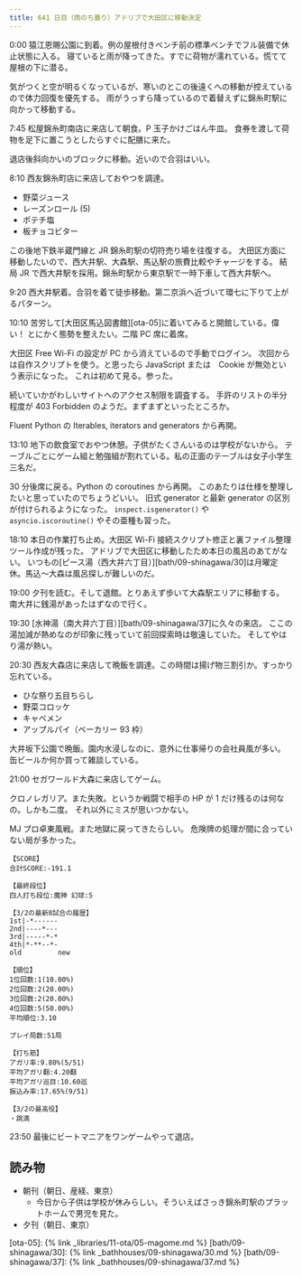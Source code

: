 ```yaml
---
title: 641 日目（雨のち曇り）アドリブで大田区に移動決定
---
```


0:00 猿江恩賜公園に到着。例の屋根付きベンチ前の標準ベンチでフル装備で休止状態に入る。
寝ていると雨が降ってきた。すでに荷物が濡れている。慌てて屋根の下に潜る。

気がつくと空が明るくなっているが、寒いのとこの後遠くへの移動が控えているので体力回復を優先する。
雨がうっすら降っているので着替えずに錦糸町駅に向かって移動する。

7:45 松屋錦糸町南店に来店して朝食。P 玉子かけごはん牛皿。
食券を渡して荷物を足下に置こうとしたらすぐに配膳に来た。

退店後斜向かいのブロックに移動。近いので合羽はいい。

8:10 西友錦糸町店に来店しておやつを調達。

* 野菜ジュース
* レーズンロール (5)
* ポテチ塩
* 板チョコビター

この後地下鉄半蔵門線と JR 錦糸町駅の切符売り場を往復する。
大田区方面に移動したいので、西大井駅、大森駅、馬込駅の旅費比較やチャージをする。
結局 JR で西大井駅を採用。錦糸町駅から東京駅で一時下車して西大井駅へ。

9:20 西大井駅着。合羽を着て徒歩移動。第二京浜へ近づいて環七に下りて上がるパターン。

10:10 苦労して[大田区馬込図書館][ota-05]に着いてみると開館している。偉い！
とにかく態勢を整えたい。二階 PC 席に着席。

大田区 Free Wi-Fi の設定が PC から消えているので手動でログイン。
次回からは自作スクリプトを使う。と思ったら JavaScript または　Cookie が無効という表示になった。
これは初めて見る。参った。

続いていかがわしいサイトへのアクセス制限を調査する。
手許のリストの半分程度が 403 Forbidden のようだ。まずまずといったところか。

Fluent Python の Iterables, iterators and generators から再開。

13:10 地下の飲食室でおやつ休憩。子供がたくさんいるのは学校がないから。
テーブルごとにゲーム組と勉強組が割れている。私の正面のテーブルは女子小学生三名だ。

30 分後席に戻る。Python の coroutines から再開。
このあたりは仕様を整理したいと思っていたのでちょうどいい。
旧式 generator と最新 generator の区別が付けられるようになった。
`inspect.isgenerator()` や `asyncio.iscoroutine()` やその亜種も習った。

18:10 本日の作業打ち止め。大田区 Wi-Fi 接続スクリプト修正と裏ファイル整理ツール作成が残った。
アドリブで大田区に移動したため本日の風呂のあてがない。
いつもの[ピース湯（西大井六丁目）][bath/09-shinagawa/30]は月曜定休。馬込～大森は風呂探しが難しいのだ。

19:00 夕刊を読む。そして退館。とりあえず歩いて大森駅エリアに移動する。
南大井に銭湯があったはずなので行く。

19:30 [水神湯（南大井六丁目）][bath/09-shinagawa/37]に久々の来店。
ここの湯加減が熱めなのが印象に残っていて前回探索時は敬遠していた。
そしてやはり湯が熱い。

20:30 西友大森店に来店して晩飯を調達。この時間は揚げ物三割引か。すっかり忘れている。

* ひな祭り五目ちらし
* 野菜コロッケ
* キャベメン
* アップルパイ（ベーカリー 93 枠）

大井坂下公園で晩飯。園内水浸しなのに、意外に仕事帰りの会社員風が多い。
缶ビールか何か買って雑談している。

21:00 セガワールド大森に来店してゲーム。

クロノレガリア。また失敗。というか戦闘で相手の HP が 1 だけ残るのは何なの。しかも二度。
それ以外にミスが思いつかない。

MJ プロ卓東風戦。また地獄に戻ってきたらしい。
危険牌の処理が間に合っていない局が多かった。

```text
【SCORE】
合計SCORE:-191.1

【最終段位】
四人打ち段位:魔神 幻球:5

【3/2の最新8試合の履歴】
1st|-*------
2nd|----*---
3rd|-----*-*
4th|*-**--*-
old         new

【順位】
1位回数:1(10.00%)
2位回数:2(20.00%)
3位回数:2(20.00%)
4位回数:5(50.00%)
平均順位:3.10

プレイ局数:51局

【打ち筋】
アガリ率:9.80%(5/51)
平均アガリ翻:4.20翻
平均アガリ巡目:10.60巡
振込み率:17.65%(9/51)

【3/2の最高役】
・跳満
```

23:50 最後にビートマニアをワンゲームやって退店。

## 読み物

* 朝刊（朝日、産経、東京）
  * 今日から子供は学校が休みらしい。そういえばさっき錦糸町駅のプラットホームで男児を見た。
* 夕刊（朝日、東京）

[ota-05]: {% link _libraries/11-ota/05-magome.md %}
[bath/09-shinagawa/30]: {% link _bathhouses/09-shinagawa/30.md %}
[bath/09-shinagawa/37]: {% link _bathhouses/09-shinagawa/37.md %}
